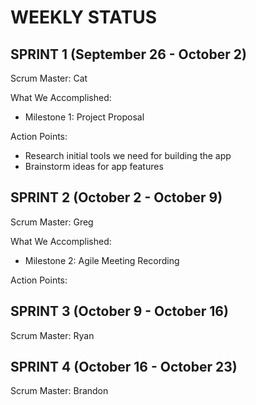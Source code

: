 # WEEKLY STATUS

## SPRINT 1 (September 26 - October 2)

Scrum Master: Cat

What We Accomplished:
* Milestone 1: Project Proposal

Action Points:
* Research initial tools we need for building the app
* Brainstorm ideas for app features

## SPRINT 2 (October 2 - October 9)

Scrum Master: Greg 

What We Accomplished:
* Milestone 2:  Agile Meeting Recording

Action Points:

## SPRINT 3 (October 9 - October 16)

Scrum Master: Ryan

## SPRINT 4 (October 16 - October 23)

Scrum Master: Brandon
